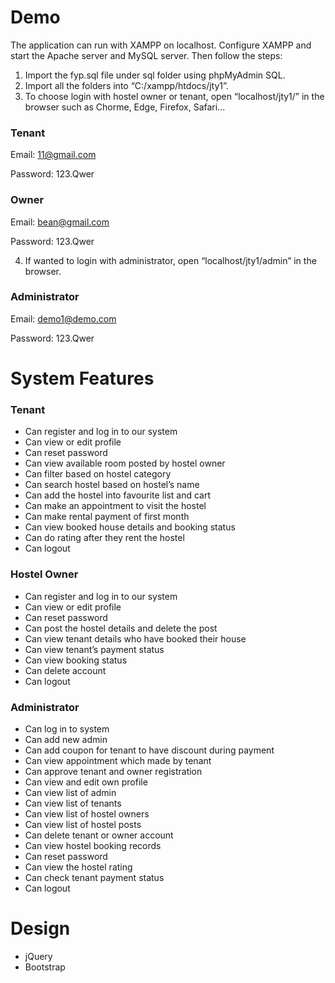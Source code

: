 # Demo
The application can run with XAMPP on localhost. Configure XAMPP and start the Apache server and MySQL server. Then follow the steps:
1. Import the fyp.sql file under sql folder using phpMyAdmin SQL.
2. Import all the folders into “C:/xampp/htdocs/jty1”.
3. To choose login with hostel owner or tenant, open “localhost/jty1/” in the browser such as Chorme, Edge, Firefox, Safari...

### Tenant 
Email: 11@gmail.com

Password: 123.Qwer

### Owner
Email: bean@gmail.com

Password: 123.Qwer

4. If wanted to login with administrator, open “localhost/jty1/admin” in the browser.
### Administrator
Email: demo1@demo.com

Password: 123.Qwer


# System Features

### Tenant
- Can register and log in to our system
- Can view or edit profile
- Can reset password
- Can view available room posted by hostel owner
- Can filter based on hostel category
- Can search hostel based on hostel’s name
- Can add the hostel into favourite list and cart
- Can make an appointment to visit the hostel
- Can make rental payment of first month
- Can view booked house details and booking status
- Can do rating after they rent the hostel
- Can logout

### Hostel Owner
- Can register and log in to our system
- Can view or edit profile
- Can reset password
- Can post the hostel details and delete the post
- Can view tenant details who have booked their house
- Can view tenant’s payment status
- Can view booking status
- Can delete account
- Can logout

### Administrator
- Can log in to system
- Can add new admin
- Can add coupon for tenant to have discount during payment
- Can view appointment which made by tenant
- Can approve tenant and owner registration
- Can view and edit own profile
- Can view list of admin
- Can view list of tenants
- Can view list of hostel owners 
- Can view list of hostel posts
- Can delete tenant or owner account
- Can view hostel booking records
- Can reset password
- Can view the hostel rating
- Can check tenant payment status
- Can logout


# Design
- jQuery
- Bootstrap
